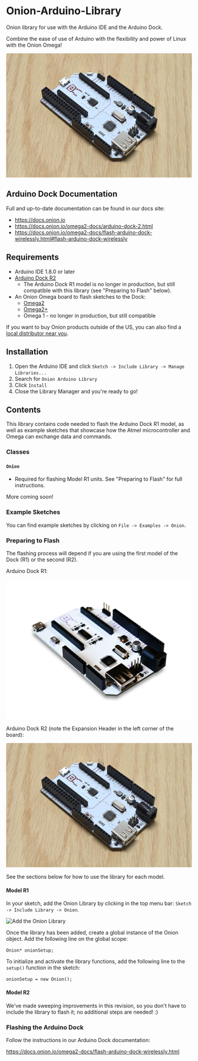 # Onion-Arduino-Library

Onion library for use with the Arduino IDE and the Arduino Dock. 

Combine the ease of use of Arduino with the flexibility and power of Linux with the Onion Omega!

![Arduino Dock R2](./extras/arduino-dock-r2.jpg)

## Arduino Dock Documentation

Full and up-to-date documentation can be found in our docs site:

* https://docs.onion.io
* https://docs.onion.io/omega2-docs/arduino-dock-2.html
* https://docs.onion.io/omega2-docs/flash-arduino-dock-wirelessly.html#flash-arduino-dock-wirelessly

## Requirements

* Arduino IDE 1.8.0 or later
* [Arduino Dock R2](https://onion.io/store/arduino-dock-r2/)
    * The Arduino Dock R1 model is no longer in production, but still compatible with this library (see "Preparing to Flash" below).
* An Onion Omega board to flash sketches to the Dock:
    * [Omega2](https://onion.io/store/omega2/)
    * [Omega2+](https://onion.io/store/omega2p/)
    * Omega 1 - no longer in production, but still compatible

If you want to buy Onion products outside of the US, you can also find a [local distributor near you](https://onion.io/where-to-buy).

## Installation

1. Open the Arduino IDE and click `Sketch -> Include Library -> Manage Libraries...`
1. Search for `Onion Arduino Library`
1. Click `Install`
1. Close the Library Manager and you're ready to go!

## Contents

This library contains code needed to flash the Arduino Dock R1 model, as well as example sketches that showcase how the Atmel microcontroller and Omega can exchange data and commands.

### Classes

#### `Onion`

* Required for flashing Model R1 units. See "Preparing to Flash" for full instructions.

More coming soon!

### Example Sketches

You can find example sketches by clicking on `File -> Examples -> Onion`.

### Preparing to Flash

The flashing process will depend if you are using the first model of the Dock (R1) or the second (R2).

Arduino Dock R1:

![Arduino Dock R1](./extras/arduino-dock.png)

Arduino Dock R2 (note the Expansion Header in the left corner of the board):

![Arduino Dock R2](./extras/arduino-dock-r2.jpg)

See the sections below for how to use the library for each model.

#### Model R1

In your sketch, add the Onion Library by clicking in the top menu bar: `Sketch -> Include Library -> Onion`.

![Add the Onion Library](https://i.imgur.com/MjYaLTO.png)

Once the library has been added, create a global instance of the Onion object. Add the following line on the global scope:

```
Onion* onionSetup;
```

To initialize and activate the library functions, add the following line to the `setup()` function in the sketch:

```
onionSetup = new Onion();
```

#### Model R2

We've made sweeping improvements in this revision, so you don't have to include the library to flash it; no additional steps are needed! :)

### Flashing the Arduino Dock

Follow the instructions in our Arduino Dock documentation: 

https://docs.onion.io/omega2-docs/flash-arduino-dock-wirelessly.html

<!-- ## Installation Instructions

* Clone the [Onion Arduino Library repo](https://github.com/OnionIoT/Onion-Arduino-Library) to your computer
* Open the Arduino IDE
  * Open the Sketch Menu, and then Include Library -> Add .ZIP Library
  ![Add library](https://i.imgur.com/na7wNcY.png)
  * Navigate to where the Onion Arduino Library repo has been cloned
  * Select Onion-Arduino-Library.zip
* The library is now installed, it can be included in your sketches by opening the Sketch menu -> Include Library -> Onion 

![Add the Onion Library](https://i.imgur.com/MjYaLTO.png) -->
